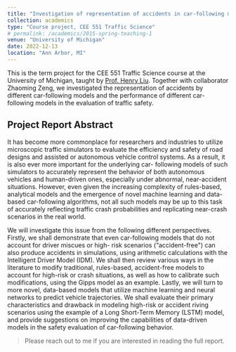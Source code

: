 ```yaml
---
title: "Investigation of representation of accidents in car-following models"
collection: academics
type: "Course project, CEE 551 Traffic Science"
# permalink: /academics/2015-spring-teaching-1
venue: "University of Michigan"
date: 2022-12-13
location: "Ann Arbor, MI"
---
```


This is the term project for the CEE 551 Traffic Science course at the University of Michigan, taught by [Prof. Henry Liu](https://cee.engin.umich.edu/people/liu-henry/).
Together with collaborator Zhaoming Zeng, we investigated the representation of accidents by different car-following models and the performance of different car-following models in the evaluation of traffic safety.

## Project Report Abstract

It has become more commonplace for researchers and industries to utilize microscopic traffic
simulators to evaluate the efficiency and safety of road designs and assisted or autonomous
vehicle control systems. As a result, it is also ever more important for the underlying car-
following models of such simulators to accurately represent the behavior of both autonomous
vehicles and human-driven ones, especially under abnormal, near-accident situations. However,
even given the increasing complexity of rules-based, analytical models and the emergence of
novel machine learning and data-based car-following algorithms, not all such models may be up
to this task of accurately reflecting traffic crash probabilities and replicating near-crash scenarios
in the real world.

We will investigate this issue from the following different perspectives. Firstly, we shall
demonstrate that even car-following models that do not account for driver miscues or high-
risk scenarios (“accident-free") can also produce accidents in simulations, using arithmetic
calculations with the Intelligent Driver Model (IDM). We shall then review various ways in
the literature to modify traditional, rules-based, accident-free models to account for high-risk
or crash situations, as well as how to calibrate such modifications, using the Gipps model as
an example. Lastly, we will turn to more novel, data-based models that utilize machine learning
and neural networks to predict vehicle trajectories. We shall evaluate their primary characteristics
and drawback in modeling high-risk or accident riving scenarios using the example of a Long
Short-Term Memory (LSTM) model, and provide suggestions on improving the capabilities of
data-driven models in the safety evaluation of car-following behavior.

> Please reach out to me if you are interested in reading the full report.

<!-- ### [Download the report for this project](https://web.stanford.edu/~peli/files/CEE551_Project-1.pdf) -->

